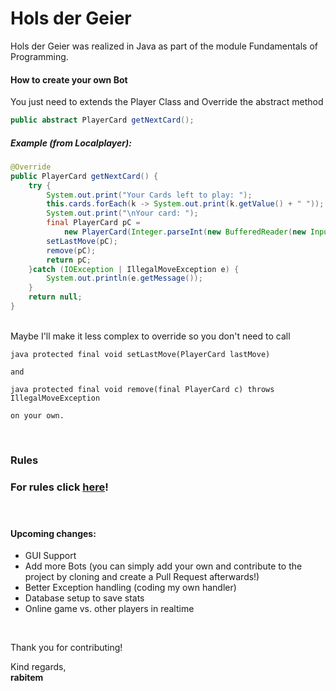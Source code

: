 # Hols der Geier
<p>
    Hols der Geier was realized in Java as part of the module Fundamentals of Programming. 
</p>

<p>
    <h4>How to create your own Bot</h4>
    You just need to extends the Player Class and Override the abstract method
    <br>
</p>

```java
public abstract PlayerCard getNextCard();
```

<p>
    <h5>Example (from Localplayer):</h5>
</p>

```java
@Override
public PlayerCard getNextCard() {
    try {
        System.out.print("Your Cards left to play: ");
        this.cards.forEach(k -> System.out.print(k.getValue() + " "));      // get available cards and print it for the user
        System.out.print("\nYour card: ");                                  // formating reasons
        final PlayerCard pC =  
            new PlayerCard(Integer.parseInt(new BufferedReader(new InputStreamReader(System.in)).readLine()));
        setLastMove(pC);                                                    // sets it to the lastMove
        remove(pC);                                                         // remove card from playableCards
        return pC;                                                          // return the PlayerCard
    }catch (IOException | IllegalMoveException e) {                         // catch Exceptions
        System.out.println(e.getMessage());
    }
    return null;
}
```

<p>
    <br>
    Maybe I'll make it less complex to override so you don't need to call 

```java protected final void setLastMove(PlayerCard lastMove)```
    
    and
    
```java protected final void remove(final PlayerCard c) throws IllegalMoveException```

    on your own.
</p>
<br>
<p>
    <h3>Rules<h3>
    For rules click <a href = "https://de.wikipedia.org/wiki/Hol%E2%80%99s_der_Geier" ><b>here</b></a>!
</p>
<br>
<p>
    <h4>Upcoming changes:</h4>
    <ul>
        <li>GUI Support</li>
        <li>Add more Bots (you can simply add your own and contribute to the project by cloning and create a Pull Request afterwards!)</li>
        <li>Better Exception handling (coding my own handler)</li>
        <li>Database setup to save stats</li>
        <li>Online game vs. other players in realtime</li>
    </ul>
</p>
<br>
<p>
    Thank you for contributing! <br>
</p>
    Kind regards,
<br>
    <b>rabitem</b>
